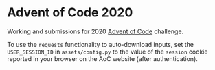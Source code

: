# Advent of Code 2020

Working and submissions for 2020 [Advent of Code](https://adventofcode.com/) challenge.

To use the `requests` functionality to auto-download inputs, set the `USER_SESSION_ID` in `assets/config.py` to the value of the `session` cookie reported in your browser on the AoC website (after authentication).
